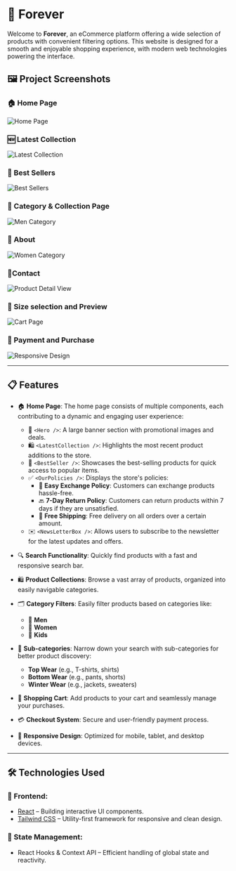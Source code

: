 # 🛒 Forever

Welcome to **Forever**, an eCommerce platform offering a wide selection of products with convenient filtering options. This website is designed for a smooth and enjoyable shopping experience, with modern web technologies powering the interface.

## 🖼️ Project Screenshots

### 🏠 Home Page
![Home Page](https://github.com/user-attachments/assets/d9f96e0b-ab0f-484d-b0b0-21f086a8ccf0)

### 🆕 Latest Collection
![Latest Collection](https://github.com/user-attachments/assets/cc8949ba-eda2-4c7c-99fc-84b71e9362a5)

### 🌟 Best Sellers
![Best Sellers](https://github.com/user-attachments/assets/045676ae-f085-4a9c-92fd-cf3fc4d0854e)

### 👔  Category & Collection Page
![Men Category](https://github.com/user-attachments/assets/11eba9fc-ea76-49bf-a6e4-66068a9b572e)

### 👗 About
![Women Category](https://github.com/user-attachments/assets/4fcd802e-655b-4551-8548-7ba42a25fcd7)

### 📄Contact
![Product Detail View](https://github.com/user-attachments/assets/314f8a3f-e123-4d37-b588-62124c1adb80)

### 🛒 Size selection and Preview
![Cart Page](https://github.com/user-attachments/assets/8e26e7f1-38bf-4646-84f5-9e5cc9934c46)

### 📱 Payment and Purchase
![Responsive Design](https://github.com/user-attachments/assets/d45d4455-3601-4211-9919-50fcb3d371e9)


---

## 📋 Features

- 🏠 **Home Page**: The home page consists of multiple components, each contributing to a dynamic and engaging user experience:
  - 🎉 `<Hero />`: A large banner section with promotional images and deals.
  - 🛍️ `<LatestCollection />`: Highlights the most recent product additions to the store.
  - 🌟 `<BestSeller />`: Showcases the best-selling products for quick access to popular items.
  - ✅ `<OurPolicies />`: Displays the store's policies:
    - 🔄 **Easy Exchange Policy**: Customers can exchange products hassle-free.
    - 🔙 **7-Day Return Policy**: Customers can return products within 7 days if they are unsatisfied.
    - 🚚 **Free Shipping**: Free delivery on all orders over a certain amount.
  - ✉️ `<NewsLetterBox />`: Allows users to subscribe to the newsletter for the latest updates and offers.

- 🔍 **Search Functionality**: Quickly find products with a fast and responsive search bar.
- 🛍️ **Product Collections**: Browse a vast array of products, organized into easily navigable categories.
- 🗂️ **Category Filters**: Easily filter products based on categories like:
  - 👔 **Men**
  - 👗 **Women**
  - 👶 **Kids**
- 👕 **Sub-categories**: Narrow down your search with sub-categories for better product discovery:
  - **Top Wear** (e.g., T-shirts, shirts)
  - **Bottom Wear** (e.g., pants, shorts)
  - **Winter Wear** (e.g., jackets, sweaters)
- 🛒 **Shopping Cart**: Add products to your cart and seamlessly manage your purchases.
- 💳 **Checkout System**: Secure and user-friendly payment process.
- 📱 **Responsive Design**: Optimized for mobile, tablet, and desktop devices.

---

## 🛠️ Technologies Used

### 🎨 Frontend:
- [React](https://reactjs.org/) – Building interactive UI components.
- [Tailwind CSS](https://tailwindcss.com/) – Utility-first framework for responsive and clean design.

### 🔧 State Management:
- React Hooks & Context API – Efficient handling of global state and reactivity.

